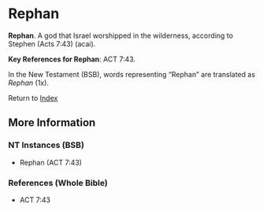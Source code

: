 # Rephan
**Rephan**. 
A god that Israel worshipped in the wilderness, according to Stephen (Acts 7:43) (acai). 


**Key References for Rephan**: 
ACT 7:43. 




In the New Testament (BSB), words representing “Rephan” are translated as 
*Rephan* (1x). 


Return to [Index](00-Index.md)

## More Information

### NT Instances (BSB)

* Rephan (ACT 7:43)



### References (Whole Bible)

* ACT 7:43



